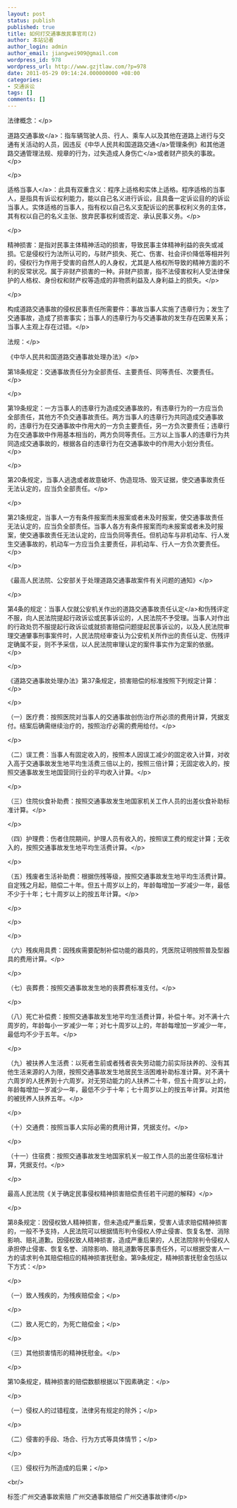 ```yaml
---
layout: post
status: publish
published: true
title: 如何打交通事故民事官司(2)
author: 本站记者
author_login: admin
author_email: jiangwei909@gmail.com
wordpress_id: 978
wordpress_url: http://www.gzjtlaw.com/?p=978
date: 2011-05-29 09:14:24.000000000 +08:00
categories:
- 交通诉讼
tags: []
comments: []
---
```

<p><p><p>法律概念：<&#47;p><p>道路<a>交通事故<&#47;a>：指车辆驾驶人员、行人、乘车人以及其他在道路上进行与交通有关活动的人员，因违反《中华人民共和国<a>道路交通<&#47;a>管理条例》和其他道路交通管理法规、规章的行为，过失造成<a>人身伤亡<&#47;a>或者财产损失的事故。<&#47;p><p><&#47;p><p>适格<a>当事人<&#47;a>：此具有双重含义：程序上适格和实体上适格。程序适格的当事人，是指具有诉讼权利能力，能以自己名义进行诉讼，且具备一定诉讼目的的诉讼当事人。实体适格的当事人，指有权以自己名义支配诉讼的民事权利义务的主体，其有权以自己的名义主张、放弃民事权利或否定、承认民事义务。<&#47;p><p><&#47;p><p>精神损害：是指对民事主体精神活动的损害，导致民事主体精神利益的丧失或减损。它是侵权行为法所认可的，与财产损失、死亡、伤害、社会评价降低等相并列的，侵权行为作用于受害的自然人的人身权，尤其是人格权所导致的精神方面的不利的反常状况。属于非财产损害的一种。非财产损害，指不法侵害权利人受法律保护的人格权、身份权和财产权等造成的非物质利益及人身利益上的损失。<&#47;p><p><&#47;p><p>构成道路交通事故的侵权民事责任所需要件：事故当事人实施了违章行为；发生了交通事故，造成了损害事实；当事人的违章行为与交通事故的发生存在因果关系；当事人主观上存在过错。<&#47;p><p>法规：<&#47;p><p>《中华人民共和国道路交通事故处理办法》<&#47;p><p>第18条规定：交通事故责任分为全部责任、主要责任、同等责任、次要责任。<&#47;p><p><&#47;p><p>第19条规定：一方当事人的违章行为造成交通事故的，有违章行为的一方应当负全部责任，其他方不负交通事故责任。两方当事人的违章行为共同造成交通事故的，违章行为在交通事故中作用大的一方负主要责任，另一方负次要责任；违章行为在交通事故中作用基本相当的，两方负同等责任。三方以上当事人的违章行为共同造成交通事故的，根据各自的违章行为在交通事故中的作用大小划分责任。<&#47;p><p><&#47;p><p>第20条规定，当事人逃逸或者故意破坏、伪造现场、毁灭证据，使交通事故责任无法认定的，应当负全部责任。<&#47;p><p><&#47;p><p>第21条规定，当事人一方有条件报案而未报案或者未及时报案，使交通事故责任无法认定的，应当负全部责任。当事人各方有条件报案而均未报案或者未及时报案，使交通事故责任无法认定的，应当负同等责任。但机动车与非机动车、行人发生交通事故的，机动车一方应当负主要责任，非机动车、行人一方负次要责任。<&#47;p><p><&#47;p><p>《最高人民法院、公安部关于处理道路交通事故案件有关问题的通知》<&#47;p><p><&#47;p><p>第4条的规定：当事人仅就公安机关作出的道路交通事故<a>责任认定<&#47;a>和伤残评定不服，向人民法院提起行政诉讼或民事诉讼的，人民法院不予受理。当事人对作出的行政处罚不服提起行政诉讼或就损害赔偿问题提起民事诉讼的，以及人民法院审理交通肇事刑事案件时，人民法院经审查认为公安机关所作出的责任认定、伤残评定确属不妥，则不予采信，以人民法院审理认定的案件事实作为定案的依据。<&#47;p><p><&#47;p><p>《道路交通事故处理办法》第37条规定，损害赔偿的标准按照下列规定计算：<&#47;p><p><&#47;p><p>（一）医疗费：按照医院对当事人的交通事故创伤治疗所必须的费用计算，凭据支付。结案后确需继续治疗的，按照治疗必需的费用给付。<&#47;p><p><&#47;p><p>（二）误工费：当事人有固定收入的，按照本人因误工减少的固定收入计算，对收入高于交通事故发生地平均生活费三倍以上的，按照三倍计算；无固定收入的，按照交通事故发生地国营同行业的平均收入计算。<&#47;p><p><&#47;p><p>（三）住院伙食补助费：按照交通事故发生地国家机关工作人员的出差伙食补助标准计算。<&#47;p><p><&#47;p><p>（四）护理费：伤者住院期间，护理人员有收入的，按照误工费的规定计算；无收入的，按照交通事故发生地平均生活费计算。<&#47;p><p><&#47;p><p>（五）残废者生活补助费：根据伤残等级，按照交通事故发生地平均生活费计算。自定残之月起，赔偿二十年。但五十周岁以上的，年龄每增加一岁减少一年，最低不少于十年；七十周岁以上的按五年计算。<&#47;p><p><&#47;p><p><&#47;p><p><&#47;p><p>（六）残疾用具费：因残疾需要配制补偿功能的器具的，凭医院证明按照普及型器具的费用计算。<&#47;p><p><&#47;p><p>（七）丧葬费：按照交通事故发生地的丧葬费标准支付。<&#47;p><p><&#47;p><p>（八）死亡补偿费：按照交通事故发生地平均生活费计算，补偿十年。对不满十六周岁的，年龄每小一岁减少一年；对七十周岁以上的，年龄每增加一岁减少一年，最低均不少于五年。<&#47;p><p><&#47;p><p>（九）被扶养人生活费：以死者生前或者残者丧失劳动能力前实际扶养的、没有其他生活来源的人为限，按照交通事故发生地居民生活困难补助标准计算。对不满十六周岁的人抚养到十六周岁。对无劳动能力的人扶养二十年，但五十周岁以上的，年龄每增加一岁减少一年，最低不少于十年；七十周岁以上的按五年计算。对其他的被抚养人扶养五年。<&#47;p><p><&#47;p><p>（十）交通费：按照当事人实际必需的费用计算，凭据支付。<&#47;p><p><&#47;p><p>（十一）住宿费：按照交通事故发生地国家机关一般工作人员的出差住宿标准计算，凭据支付。<&#47;p><p><&#47;p><p>最高人民法院《关于确定民事侵权精神损害赔偿责任若干问题的解释》<&#47;p><p><&#47;p><p>第8条规定：因侵权致人精神损害，但未造成严重后果，受害人请求赔偿精神损害的，一般不予支持，人民法院可以根据情形判令侵权人停止侵害、恢复名誉、消除影响、赔礼道歉。因侵权致人精神损害，造成严重后果的，人民法院除判令侵权人承担停止侵害、恢复名誉、消除影响、赔礼道歉等民事责任外，可以根据受害人一方的请求判令其赔偿相应的精神损害抚慰金。第9条规定，精神损害抚慰金包括以下方式：<&#47;p><p><&#47;p><p>（一）致人残疾的，为残疾赔偿金；<&#47;p><p><&#47;p><p>（二）致人死亡的，为死亡赔偿金；<&#47;p><p><&#47;p><p>（三）其他损害情形的精神抚慰金。<&#47;p><p><&#47;p><p>第10条规定，精神损害的赔偿数额根据以下因素确定：<&#47;p><p><&#47;p><p>（一）侵权人的过错程度，法律另有规定的除外；<&#47;p><p><&#47;p><p>（二）侵害的手段、场合、行为方式等具体情节；<&#47;p><p><&#47;p><p>（三）侵权行为所造成的后果；<&#47;p><br&#47;><p>标签:广州交通事故索赔 广州交通事故赔偿 广州交通事故律师<&#47;p>
